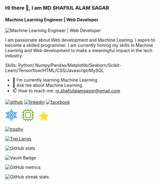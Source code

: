 

### Hi there 👋, I am MD SHAFIUL ALAM SAGAR
#### Machine Learning Engineer | Web Developer
![Machine Learning Engineer | Web Developer](https://scontent.fdac147-1.fna.fbcdn.net/v/t39.30808-6/406262249_1558764384860599_2384703215388879337_n.jpg?stp=dst-jpg_s960x960_tt6&_nc_cat=107&ccb=1-7&_nc_sid=cc71e4&_nc_eui2=AeE2jsTVgGyPm91ouglVXZU4cQPC9kTdm8RxA8L2RN2bxNEDKYPtWby26AAnuD7DEvFlMtB5mBm9No5FQJvegz-X&_nc_ohc=eIj085vZ_QkQ7kNvgHa0ao-&_nc_zt=23&_nc_ht=scontent.fdac147-1.fna&_nc_gid=AMca9I148hhSQUC3ZDiTYlQ&oh=00_AYBBMlxxeuFqIeM3u7oADbuT7nPzLyMXR6R7aKLhKPouoQ&oe=676E5046)


 I am passionate about Web development and Machine Leaning. I aspire to become a skilled programmer. I am currently honing my skills in Machine Learning and Web development to make a meaningful impact in the tech industry.

Skills: Python/ Numpy/Pandas/Matplotlib/Seaborn/Scikit-Learn/Tensorflow/HTML/CSS/Javascript/MySQL

- 🌱 I’m currently learning Machine Learning 
- 💬 Ask me about Machine Learning 
- 📫 How to reach me: m.shafiulalamsagar@gmail.com 


[<img src='https://cdn.jsdelivr.net/npm/simple-icons@3.0.1/icons/github.svg' alt='github' height='40'>](https://github.com/mdshafiulalamsagar)  [<img src='https://cdn.jsdelivr.net/npm/simple-icons@3.0.1/icons/linkedin.svg' alt='linkedin' height='40'>](https://www.linkedin.com/in/mdshafiulalamsagar/)  [<img src='https://cdn.jsdelivr.net/npm/simple-icons@3.0.1/icons/facebook.svg' alt='facebook' height='40'>](https://www.facebook.com/md.shafiul.sagar)  

<a href='https://archiveprogram.github.com/'><img src='https://raw.githubusercontent.com/acervenky/animated-github-badges/master/assets/acbadge.gif' width='40' height='40'></a> <a href='https://docs.github.com/en/developers'><img src='https://raw.githubusercontent.com/acervenky/animated-github-badges/master/assets/devbadge.gif' width='40' height='40'></a> <a href='https://stars.github.com/'><img src='https://raw.githubusercontent.com/acervenky/animated-github-badges/master/assets/starbadge.gif' width='35' height='35'></a> 

[![trophy](https://github-profile-trophy.vercel.app/?username=mdshafiulalamsagar)](https://github.com/ryo-ma/github-profile-trophy)

[![Top Langs](https://github-readme-stats.vercel.app/api/top-langs/?username=mdshafiulalamsagar)](https://github.com/anuraghazra/github-readme-stats)

![GitHub stats](https://github-readme-stats.vercel.app/api?username=mdshafiulalamsagar&show_icons=true)  

![Vaunt Badge](https://api.vaunt.dev/v1/github/entities/mdshafiulalamsagar/contributions?format=svg&private=false)  

![GitHub metrics](https://metrics.lecoq.io/mdshafiulalamsagar)  

![GitHub streak stats](https://streak-stats.demolab.com/?user=mdshafiulalamsagar)  

